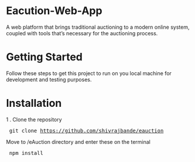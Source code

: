 # Eacution-Web-App
A web platform that brings traditional auctioning to a modern online system, coupled with tools that’s necessary for the auctioning process.
# Getting Started
Follow these steps to get this project to run on you local machine for development and testing purposes.
# Installation
1 . Clone the repository <br />
    <pre>
    git clone https://github.com/shivrajbande/eauction
    </pre>
    Move to /eAuction directory and enter these on the terminal <br />
    <pre>
    npm install
    </pre>
 
 
 
    
    
